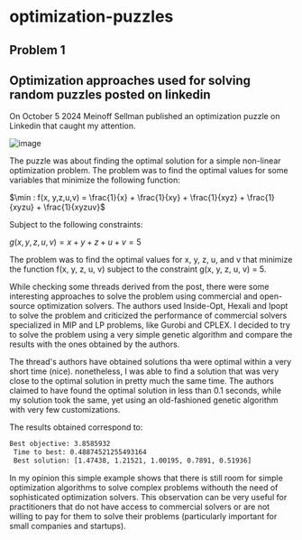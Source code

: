 # optimization-puzzles

## Problem 1

## Optimization approaches used for solving random puzzles posted on linkedin

On October 5 2024 Meinoff Sellman published an optimization puzzle on Linkedin that caught my attention. 

![image](https://github.com/user-attachments/assets/30a98928-95a5-4fec-ae1a-2cbf5c5435ac)



The puzzle was about finding the optimal solution for a simple non-linear optimization problem. The problem was to find the optimal values for some variables that minimize the following function:

$\min : f(x, y,z,u,v) = \frac{1}{x} + \frac{1}{xy} + \frac{1}{xyz} + \frac{1}{xyzu} + \frac{1}{xyzuv}$

Subject to the following constraints:

$g(x, y, z, u, v) = x + y + z + u + v = 5$

The problem was to find the optimal values for x, y, z, u, and v that minimize the function f(x, y, z, u, v) subject to the constraint g(x, y, z, u, v) = 5.

While checking some threads derived from the post, there were some interesting approaches to solve the problem using commercial and open-source optimization solvers. The authors used Inside-Opt, Hexali and Ipopt to solve the problem and criticized the performance of commercial solvers specialized in MIP and LP problems, like Gurobi and CPLEX. I decided to try to solve the problem using a very simple genetic algorithm and compare the results with the ones obtained by the authors. 

The thread's authors have obtained solutions tha were optimal within a very short time (nice). nonetheless, I was able to find a solution that was very close to the optimal solution in pretty much the same time. The authors claimed to have found the optimal solution in less than 0.1 seconds, while my solution took the same, yet  using an old-fashioned genetic algorithm with very few customizations.

The results obtained correspond to:

```sh
Best objective: 3.8585932
 Time to best: 0.48874521255493164
 Best solution: [1.47438, 1.21521, 1.00195, 0.7891, 0.51936]
```

In my opinion this simple example shows that there is still room for simple optimization algorithms to solve complex problems withouth the need of sophisticated optimization solvers. This observation can be very useful for practitioners that do not have access to commercial solvers or are not willing to pay for them to solve their problems (particularly important for small companies and startups).
